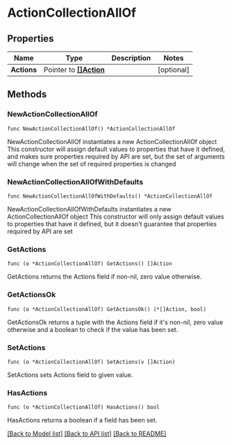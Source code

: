 <!--
 Licensed to the Apache Software Foundation (ASF) under one
 or more contributor license agreements.  See the NOTICE file
 distributed with this work for additional information
 regarding copyright ownership.  The ASF licenses this file
 to you under the Apache License, Version 2.0 (the
 "License"); you may not use this file except in compliance
 with the License.  You may obtain a copy of the License at

   http://www.apache.org/licenses/LICENSE-2.0

 Unless required by applicable law or agreed to in writing,
 software distributed under the License is distributed on an
 "AS IS" BASIS, WITHOUT WARRANTIES OR CONDITIONS OF ANY
 KIND, either express or implied.  See the License for the
 specific language governing permissions and limitations
 under the License.
 -->

# ActionCollectionAllOf

## Properties

Name | Type | Description | Notes
------------ | ------------- | ------------- | -------------
**Actions** | Pointer to [**[]Action**](Action.md) |  | [optional] 

## Methods

### NewActionCollectionAllOf

`func NewActionCollectionAllOf() *ActionCollectionAllOf`

NewActionCollectionAllOf instantiates a new ActionCollectionAllOf object
This constructor will assign default values to properties that have it defined,
and makes sure properties required by API are set, but the set of arguments
will change when the set of required properties is changed

### NewActionCollectionAllOfWithDefaults

`func NewActionCollectionAllOfWithDefaults() *ActionCollectionAllOf`

NewActionCollectionAllOfWithDefaults instantiates a new ActionCollectionAllOf object
This constructor will only assign default values to properties that have it defined,
but it doesn't guarantee that properties required by API are set

### GetActions

`func (o *ActionCollectionAllOf) GetActions() []Action`

GetActions returns the Actions field if non-nil, zero value otherwise.

### GetActionsOk

`func (o *ActionCollectionAllOf) GetActionsOk() (*[]Action, bool)`

GetActionsOk returns a tuple with the Actions field if it's non-nil, zero value otherwise
and a boolean to check if the value has been set.

### SetActions

`func (o *ActionCollectionAllOf) SetActions(v []Action)`

SetActions sets Actions field to given value.

### HasActions

`func (o *ActionCollectionAllOf) HasActions() bool`

HasActions returns a boolean if a field has been set.


[[Back to Model list]](../README.md#documentation-for-models) [[Back to API list]](../README.md#documentation-for-api-endpoints) [[Back to README]](../README.md)


